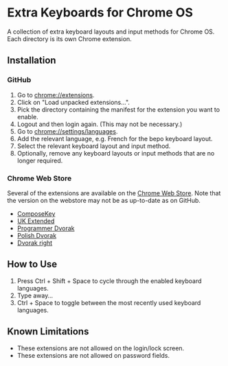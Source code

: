 # Extra Keyboards for Chrome OS

A collection of extra keyboard layouts and input methods for Chrome OS. Each
directory is its own Chrome extension.

## Installation
### GitHub

1. Go to [chrome://extensions](chrome://extensions).
2. Click on "Load unpacked extensions...".
3. Pick the directory containing the manifest for the extension you want to
enable.
4. Logout and then login again. (This may not be necessary.)
5. Go to [chrome://settings/languages](chrome://settings/languages).
6. Add the relevant language, e.g. French for the bepo keyboard layout.
7. Select the relevant keyboard layout and input method.
8. Optionally, remove any keyboard layouts or input methods that are no longer
required.

### Chrome Web Store

Several of the extensions are available on the [Chrome Web Store](http://chrome.google.com/webstore/).
Note that the version on the webstore may not be as up-to-date as on GitHub.

- [ComposeKey](https://chrome.google.com/webstore/detail/composekey/iijdllfdmhbmlmnbcohgbfagfibpbgba)
- [UK Extended](https://chrome.google.com/webstore/detail/uk-extended/pkbdliadhfopgfdhbldifaakplenbpnd)
- [Programmer Dvorak](https://chrome.google.com/webstore/detail/programmer-dvorak/mogcmmflienoigckdgnkkkafbgkaecbj)
- [Polish Dvorak](https://chrome.google.com/webstore/detail/polish-dvorak/gikieikejljogkfjbijjplfhbmhbmfkf)
- [Dvorak right](https://chrome.google.com/webstore/detail/dvorak-right/ibmblmkjihglholefminaiddohamopnn)

## How to Use

1. Press Ctrl + Shift + Space to cycle through the enabled keyboard languages.
2. Type away…
3. Ctrl + Space to toggle between the most recently used keyboard languages.

## Known Limitations
- These extensions are not allowed on the login/lock screen.
- These extensions are not allowed on password fields.
